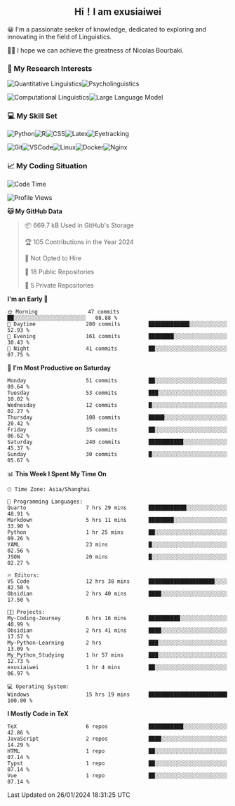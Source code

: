   

## <div align="center">Hi！I am exusiaiwei</div>  

😀 I'm a passionate seeker of knowledge, dedicated to exploring and innovating in the field of Linguistics.

🙋‍♂️ I hope we can achieve the greatness of Nicolas Bourbaki.

### 🔬 My Research Interests  

![Quantitative Linguistics](https://img.shields.io/badge/Quantitative%20Linguistics-%230072CC.svg?&style=for-the-badge&logo=appveyor&logoColor=white)![Psycholinguistics](https://img.shields.io/badge/Psycholinguistics-%2301a3a1.svg?&style=for-the-badge&logo=AWS%20Amplify&logoColor=white)

![Computational Linguistics](https://img.shields.io/badge/Computational%20Linguistics-%231877F2.svg?&style=for-the-badge&logo=Markdown&logoColor=white)![Large Language Model](https://img.shields.io/badge/Large%20Language%20Model-%23F76300.svg?&style=for-the-badge&logo=Android&logoColor=white)

### 💻 My Skill Set

![Python](https://img.shields.io/badge/Python-%2314354C.svg?style=for-the-badge&logo=python&logoColor=white&color=2AB3E3)![R](https://img.shields.io/badge/-R-276DC3?style=for-the-badge&logo=r&logoColor=white)![CSS](https://img.shields.io/badge/-CSS-1572B6?style=for-the-badge&logo=css3&logoColor=white)![Latex](https://img.shields.io/badge/-Latex-008080?style=for-the-badge&logo=latex&logoColor=white)![Eyetracking](https://img.shields.io/badge/Eyetracking-%230078D6?style=for-the-badge&logo=SearXNG&logoColor=#3050FF)

![Git](https://img.shields.io/badge/-Git-F05032?style=for-the-badge&logo=git&logoColor=white)![VSCode](https://img.shields.io/badge/-VSCode-007ACC?style=for-the-badge&logo=visual-studio-code&logoColor=white)![Linux](https://img.shields.io/badge/-Linux-FCC624?style=for-the-badge&logo=linux&logoColor=black)![Docker](https://img.shields.io/badge/-Docker-2496ED?style=for-the-badge&logo=docker&logoColor=white)![Nginx](https://img.shields.io/badge/-Nginx-009639?style=for-the-badge&logo=nginx&logoColor=white)

### 📈 My Coding Situation

<!--START_SECTION:waka-->
![Code Time](http://img.shields.io/badge/Code%20Time-15%20hrs%2019%20mins-blue)

![Profile Views](http://img.shields.io/badge/Profile%20Views-39-blue)

**🐱 My GitHub Data** 

> 📦 669.7 kB Used in GitHub's Storage 
 > 
> 🏆 105 Contributions in the Year 2024
 > 
> 🚫 Not Opted to Hire
 > 
> 📜 18 Public Repositories 
 > 
> 🔑 5 Private Repositories 
 > 
**I'm an Early 🐤** 

```text
🌞 Morning                47 commits          ██░░░░░░░░░░░░░░░░░░░░░░░   08.88 % 
🌆 Daytime                280 commits         █████████████░░░░░░░░░░░░   52.93 % 
🌃 Evening                161 commits         ████████░░░░░░░░░░░░░░░░░   30.43 % 
🌙 Night                  41 commits          ██░░░░░░░░░░░░░░░░░░░░░░░   07.75 % 
```
📅 **I'm Most Productive on Saturday** 

```text
Monday                   51 commits          ██░░░░░░░░░░░░░░░░░░░░░░░   09.64 % 
Tuesday                  53 commits          ███░░░░░░░░░░░░░░░░░░░░░░   10.02 % 
Wednesday                12 commits          █░░░░░░░░░░░░░░░░░░░░░░░░   02.27 % 
Thursday                 108 commits         █████░░░░░░░░░░░░░░░░░░░░   20.42 % 
Friday                   35 commits          ██░░░░░░░░░░░░░░░░░░░░░░░   06.62 % 
Saturday                 240 commits         ███████████░░░░░░░░░░░░░░   45.37 % 
Sunday                   30 commits          █░░░░░░░░░░░░░░░░░░░░░░░░   05.67 % 
```


📊 **This Week I Spent My Time On** 

```text
🕑︎ Time Zone: Asia/Shanghai

💬 Programming Languages: 
Quarto                   7 hrs 29 mins       ████████████░░░░░░░░░░░░░   48.91 % 
Markdown                 5 hrs 11 mins       ████████░░░░░░░░░░░░░░░░░   33.90 % 
Python                   1 hr 25 mins        ██░░░░░░░░░░░░░░░░░░░░░░░   09.26 % 
YAML                     23 mins             █░░░░░░░░░░░░░░░░░░░░░░░░   02.56 % 
JSON                     20 mins             █░░░░░░░░░░░░░░░░░░░░░░░░   02.27 % 

🔥 Editors: 
VS Code                  12 hrs 38 mins      █████████████████████░░░░   82.50 % 
Obsidian                 2 hrs 40 mins       ████░░░░░░░░░░░░░░░░░░░░░   17.50 % 

🐱‍💻 Projects: 
My-Coding-Journey        6 hrs 16 mins       ██████████░░░░░░░░░░░░░░░   40.99 % 
Obsidian                 2 hrs 41 mins       ████░░░░░░░░░░░░░░░░░░░░░   17.57 % 
My-Python-Learning       2 hrs               ███░░░░░░░░░░░░░░░░░░░░░░   13.09 % 
My_Python_Studying       1 hr 57 mins        ███░░░░░░░░░░░░░░░░░░░░░░   12.73 % 
exusiaiwei               1 hr 4 mins         ██░░░░░░░░░░░░░░░░░░░░░░░   06.97 % 

💻 Operating System: 
Windows                  15 hrs 19 mins      █████████████████████████   100.00 % 
```

**I Mostly Code in TeX** 

```text
TeX                      6 repos             ███████████░░░░░░░░░░░░░░   42.86 % 
JavaScript               2 repos             ████░░░░░░░░░░░░░░░░░░░░░   14.29 % 
HTML                     1 repo              ██░░░░░░░░░░░░░░░░░░░░░░░   07.14 % 
Typst                    1 repo              ██░░░░░░░░░░░░░░░░░░░░░░░   07.14 % 
Vue                      1 repo              ██░░░░░░░░░░░░░░░░░░░░░░░   07.14 % 
```




 Last Updated on 26/01/2024 18:31:25 UTC
<!--END_SECTION:waka-->

